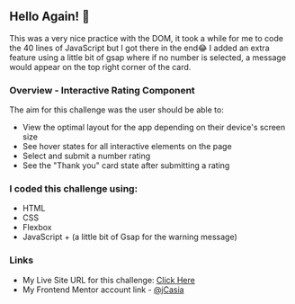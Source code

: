 ## Hello Again! 👋

This was a very nice practice with the DOM, it took a while for me to code the 40 lines of JavaScript but I got there in the end😂
I added an extra feature using a little bit of gsap where if no number is selected, a message would appear on the top right corner of the card.

### Overview - Interactive Rating Component


The aim for this challenge was the user should be able to:

- View the optimal layout for the app depending on their device's screen size
- See hover states for all interactive elements on the page
- Select and submit a number rating
- See the "Thank you" card state after submitting a rating

### I coded this challenge using:

- HTML
- CSS
- Flexbox
- JavaScript + (a little bit of Gsap for the warning message)

### Links

- My Live Site URL for this challenge: [Click Here](https://jcasia.github.io/Interactive-Rating-Component/)
- My Frontend Mentor account link - [@jCasia](https://www.frontendmentor.io/profile/jCasia)
